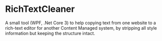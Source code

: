 # RichTextCleaner

A small tool (WPF, .Net Core 3) to help copying text from one website to a rich-text editor for another Content Managed system, 
by stripping all style information but keeping the structure intact.
